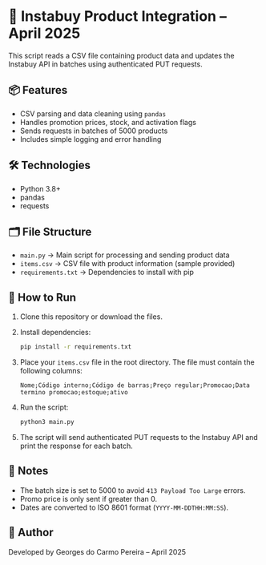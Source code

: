 # 💪 Instabuy Product Integration – April 2025

This script reads a CSV file containing product data and updates the Instabuy API in batches using authenticated PUT requests.

## 📦 Features

- CSV parsing and data cleaning using `pandas`
- Handles promotion prices, stock, and activation flags
- Sends requests in batches of 5000 products
- Includes simple logging and error handling

## 🛠️ Technologies

- Python 3.8+
- pandas
- requests

## 🗂️ File Structure

- `main.py` → Main script for processing and sending product data
- `items.csv` → CSV file with product information (sample provided)
- `requirements.txt` → Dependencies to install with pip

## 🚀 How to Run

1. Clone this repository or download the files.

2. Install dependencies:
   ```bash
   pip install -r requirements.txt
   ```

3. Place your `items.csv` file in the root directory. The file must contain the following columns:

   ```
   Nome;Código interno;Código de barras;Preço regular;Promocao;Data termino promocao;estoque;ativo
   ```

4. Run the script:
   ```bash
   python3 main.py
   ```

5. The script will send authenticated PUT requests to the Instabuy API and print the response for each batch.

## 📝 Notes

- The batch size is set to 5000 to avoid `413 Payload Too Large` errors.
- Promo price is only sent if greater than 0.
- Dates are converted to ISO 8601 format (`YYYY-MM-DDTHH:MM:SS`).

## 📧 Author

Developed by Georges do Carmo Pereira – April 2025
